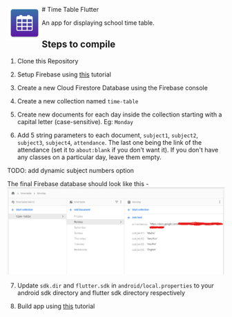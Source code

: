 <img align="left" width="80" height="80" src="readme-images/icon.png" alt="Resume application project app icon">
# Time Table Flutter

An app for displaying school time table.

## Steps to compile

1. Clone this Repository

2. Setup Firebase using [this](https://firebase.google.com/docs/flutter/setup?platform=android) tutorial

3. Create a new Cloud Firestore Database using the Firebase console

4. Create a new collection named ```time-table```

5. Create new documents for each day inside the collection starting with a capital letter (case-sensitive). Eg: ```Monday```

6. Add 5 string parameters to each document, ```subject1```, ```subject2```, ```subject3```, ```subject4```, ```attendance```. The last one being the link of the attendance (set it to ```about:blank``` if you don't want it). If you don't have any classes on a particular day, leave them empty.

TODO: add dynamic subject numbers option

The final Firebase database should look like this - 
![Final Firebase Database](/readme-images/final_db.png)

7. Update ```sdk.dir``` and ```flutter.sdk``` in ```android/local.properties``` to your android sdk directory and flutter sdk directory respectively

8. Build app using [this](https://flutter.dev/docs/deployment/android) tutorial
